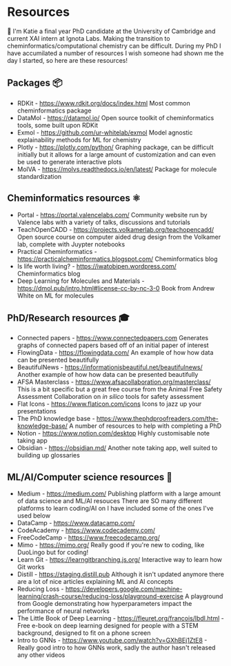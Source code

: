 # Resources

👋 I'm Katie a final year PhD candidate at the University of Cambridge and current XAI intern at Ignota Labs. Making the transition to cheminformatics/computational chemistry can be difficult. During my PhD I have accumilated a number of resources I wish someone had shown me the day I started, so here are these resources!

Packages 📦
-------

* RDKit - https://www.rdkit.org/docs/index.html Most common cheminformatics package
* DataMol - https://datamol.io/ Open source toolkit of cheminformatics tools, some built upon RDKit
* Exmol - https://github.com/ur-whitelab/exmol Model agnostic explainability methods for ML for chemistry
* Plotly - https://plotly.com/python/ Graphing package, can be difficult initially but it allows for a large amount of customization and can even be used to generate interactive plots
* MolVA - https://molvs.readthedocs.io/en/latest/ Package for molecule standardization

Cheminformatics resources ⚛️
------------------------

* Portal - https://portal.valencelabs.com/ Community website run by Valence labs with a variety of talks, discussions and tutorials
* TeachOpenCADD - https://projects.volkamerlab.org/teachopencadd/ Open source course on computer aided drug design from the Volkamer lab, complete with Juypter notebooks
* Practical Cheminformatics - https://practicalcheminformatics.blogspot.com/ Cheminformatics blog
* Is life worth living? - https://iwatobipen.wordpress.com/ Cheminformatics blog
* Deep Learning for Molecules and Materials - https://dmol.pub/intro.html#license-cc-by-nc-3-0 Book from Andrew White on ML for molecules

PhD/Research resources 🎓
---------------------

* Connected papers - https://www.connectedpapers.com Generates graphs of connected papers based off of an initial paper of interest
* FlowingData - https://flowingdata.com/ An example of how how data can be presented beautifully 
* BeautifulNews - https://informationisbeautiful.net/beautifulnews/ Another example of how how data can be presented beautifully
* AFSA Masterclass - https://www.afsacollaboration.org/masterclass/ This is a bit specific but a great free course from the Animal Free Safety Assessment Collaboration on _in silico_ tools for safety assessment
* Flat Icons - https://www.flaticon.com/icons Icons to jazz up your presentations
* The PhD knowledge base - https://www.thephdproofreaders.com/the-knowledge-base/ A number of resources to help with completing a PhD
* Notion - https://www.notion.com/desktop Highly customisable note taking app
* Obsidian - https://obsidian.md/ Another note taking app, well suited to building up glossaries 

ML/AI/Computer science resources 🤖
--------------

* Medium - https://medium.com/ Publishing platform with a large amount of data science and ML/AI resouces
There are SO many different platforms to learn coding/AI on I have included some of the ones I've used below
* DataCamp - https://www.datacamp.com/
* CodeAcademy - https://www.codecademy.com/
* FreeCodeCamp - https://www.freecodecamp.org/
* Mimo - https://mimo.org/ Really good if you're new to coding, like DuoLingo but for coding!
* Learn Git - https://learngitbranching.js.org/ Interactive way to learn how Git works
* Distill - https://staging.distill.pub Although it isn't updated anymore there are a lot of nice articles explaining ML and AI concepts
* Reducing Loss - https://developers.google.com/machine-learning/crash-course/reducing-loss/playground-exercise A playground from Google demonstrating how hyperparameters impact the performance of neural networks
* The Little Book of Deep Learning - https://fleuret.org/francois/lbdl.html - Free e-book on deep learning designed for people with a STEM background, designed to fit on a phone screen
* Intro to GNNs - https://www.youtube.com/watch?v=GXhBEj1ZtE8 - Really good intro to how GNNs work, sadly the author hasn't released any other videos 
